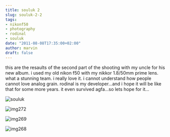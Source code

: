 ```yaml
---
title: souluk 2
slug: souluk-2-2
tags:
- nikonf50
- photography
- rodinal
- souluk
date: "2011-08-08T17:35:00+02:00"
author: marvin
draft: false
---
```

this are the resaults of the second part of the shooting with my uncle
for his new album. i used my old nikon f50 with my nikkor 1.8/50mm prime
lens. what a stunning team. i really love it. i cannot understand how
people cannot love analog grain. rodinal is my developer...and i hope it
will be like that for some more years. it even survived agfa...so lets
hope for it...

![souluk](/images/6022213996_456a1b2406_b.jpg)

![img272](/images/6022212824_300e176a44_b.jpg)

![img269](/images/6022211768_97e16ec14f_b.jpg)

![img268](/images/6022209964_05a4f9fc4b_b.jpg)